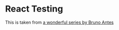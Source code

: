 # React Testing

This is taken from [a wonderful series by Bruno Antes](https://www.youtube.com/playlist?list=PLYSZyzpwBEWTBdbfStjqJSGaulqcHoNkT)
